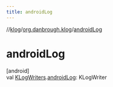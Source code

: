 ```yaml
---
title: androidLog
---
```

//[klog](../../index.html)/[org.danbrough.klog](index.html)/[androidLog](android-log.html)



# androidLog



[android]\
val [KLogWriters](-k-log-writers/index.html#418323504%2FExtensions%2F-1750007422).[androidLog](android-log.html): KLogWriter




